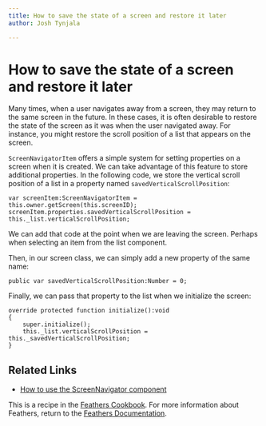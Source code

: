 ```yaml
---
title: How to save the state of a screen and restore it later 
author: Josh Tynjala

---
```

# How to save the state of a screen and restore it later

Many times, when a user navigates away from a screen, they may return to the same screen in the future. In these cases, it is often desirable to restore the state of the screen as it was when the user navigated away. For instance, you might restore the scroll position of a list that appears on the screen.

`ScreenNavigatorItem` offers a simple system for setting properties on a screen when it is created. We can take advantage of this feature to store additional properties. In the following code, we store the vertical scroll position of a list in a property named `savedVerticalScrollPosition`:

``` code
var screenItem:ScreenNavigatorItem = this.owner.getScreen(this.screenID);
screenItem.properties.savedVerticalScrollPosition = this._list.verticalScrollPosition;
```

We can add that code at the point when we are leaving the screen. Perhaps when selecting an item from the list component.

Then, in our screen class, we can simply add a new property of the same name:

``` code
public var savedVerticalScrollPosition:Number = 0;
```

Finally, we can pass that property to the list when we initialize the screen:

``` code
override protected function initialize():void
{
    super.initialize();
    this._list.verticalScrollPosition = this._savedVerticalScrollPosition;
}
```

## Related Links

-   [How to use the ScreenNavigator component](../screen-navigator.html)

This is a recipe in the [Feathers Cookbook](index.html). For more information about Feathers, return to the [Feathers Documentation](../index.html).


